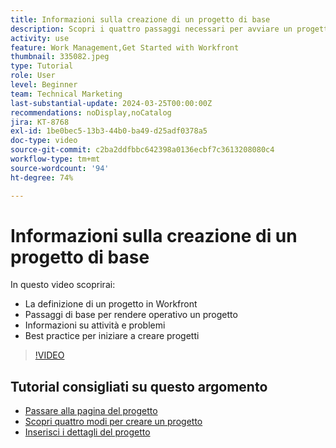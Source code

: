 ```yaml
---
title: Informazioni sulla creazione di un progetto di base
description: Scopri i quattro passaggi necessari per avviare un progetto, come definire un progetto e i tre modi più comuni per creare un progetto.
activity: use
feature: Work Management,Get Started with Workfront
thumbnail: 335082.jpeg
type: Tutorial
role: User
level: Beginner
team: Technical Marketing
last-substantial-update: 2024-03-25T00:00:00Z
recommendations: noDisplay,noCatalog
jira: KT-8768
exl-id: 1be0bec5-13b3-44b0-ba49-d25adf0378a5
doc-type: video
source-git-commit: c2ba2ddfbbc642398a0136ecbf7c3613208080c4
workflow-type: tm+mt
source-wordcount: '94'
ht-degree: 74%

---
```


# Informazioni sulla creazione di un progetto di base

In questo video scoprirai:

* La definizione di un progetto in Workfront
* Passaggi di base per rendere operativo un progetto
* Informazioni su attività e problemi
* Best practice per iniziare a creare progetti

>[!VIDEO](https://video.tv.adobe.com/v/335082/?quality=12&learn=on)

## Tutorial consigliati su questo argomento

* [Passare alla pagina del progetto](https://experienceleague.adobe.com/en/docs/workfront-learn/tutorials-workfront/manage-work/projects/navigate-the-project-page)
* [Scopri quattro modi per creare un progetto](https://experienceleague.adobe.com/en/docs/workfront-learn/tutorials-workfront/manage-work/projects/understand-other-ways-to-create-projects)
* [Inserisci i dettagli del progetto](https://experienceleague.adobe.com/en/docs/workfront-learn/tutorials-workfront/manage-work/projects/fill-in-the-project-details)



